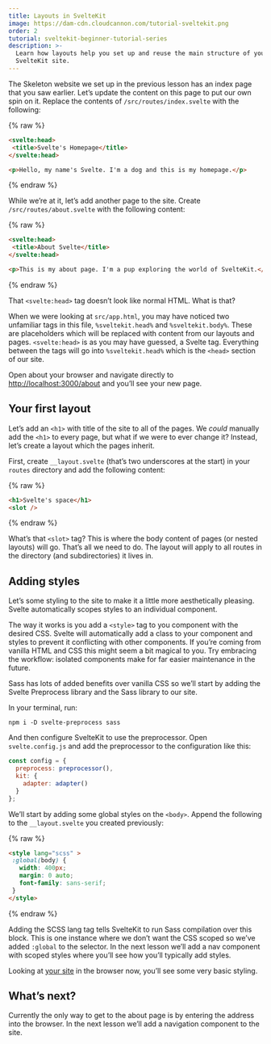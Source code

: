 ```yaml
---
title: Layouts in SvelteKit
image: https://dam-cdn.cloudcannon.com/tutorial-sveltekit.png
order: 2
tutorial: sveltekit-beginner-tutorial-series
description: >-
  Learn how layouts help you set up and reuse the main structure of your
  SvelteKit site. 
---
```


The Skeleton website we set up in the previous lesson has an index page that you saw earlier. Let’s update the content on this page to put our own spin on it. Replace the contents of `/src/routes/index.svelte` with the following:

{% raw %}
 ```html
<svelte:head>
  <title>Svelte's Homepage</title>
</svelte:head>

<p>Hello, my name's Svelte. I'm a dog and this is my homepage.</p>
```
{% endraw %}

While we’re at it, let’s add another page to the site. Create `/src/routes/about.svelte` with the following content:

{% raw %}
 ```html
<svelte:head>
  <title>About Svelte</title>
</svelte:head>

<p>This is my about page. I'm a pup exploring the world of SvelteKit.</p>
```
{% endraw %}

That `<svelte:head>` tag doesn’t look like normal HTML. What is that?

When we were looking at `src/app.html`, you may have noticed two unfamiliar tags in this file, `%sveltekit.head%` and `%sveltekit.body%`. These are placeholders which will be replaced with content from our layouts and pages. `<svelte:head>` is as you may have guessed, a Svelte tag. Everything between the tags will go into `%sveltekit.head%` which is the `<head>` section of our site.

Open about your browser and navigate directly to [http://localhost:3000/about](http://localhost:3000/about) and you’ll see your new page.

## Your first layout

Let’s add an `<h1>` with title of the site to all of the pages. We *could* manually add the `<h1>` to every page, but what if we were to ever change it? Instead, let’s create a layout which the pages inherit.

First, create `__layout.svelte` (that’s two underscores at the start) in your `routes` directory and add the following content:

{% raw %}
 ```html
<h1>Svelte's space</h1>
<slot />
```
{% endraw %}

What’s that `<slot>` tag? This is where the body content of pages (or nested layouts) will go. That’s all we need to do. The layout will apply to all routes in the directory (and subdirectories) it lives in.

## **Adding styles**

Let’s some styling to the site to make it a little more aesthetically pleasing. Svelte automatically scopes styles to an individual component.

The way it works is you add a `<style>` tag to you component with the desired CSS. Svelte will automatically add a class to your component and styles to prevent it conflicting with other components. If you’re coming from vanilla HTML and CSS this might seem a bit magical to you. Try embracing the workflow: isolated components make for far easier maintenance in the future.

Sass has lots of added benefits over vanilla CSS so we’ll start by adding the Svelte Preprocess library and the Sass library to our site.

In your terminal, run:

```shell
npm i -D svelte-preprocess sass 
```

And then configure SvelteKit to use the preprocessor. Open `svelte.config.js` and add the preprocessor to the configuration like this:

```javascript
const config = {
  preprocess: preprocessor(),
  kit: {
    adapter: adapter()
  }
};
```

We’ll start by adding some global styles on the `<body>`. Append the following to the `__layout.svelte` you created previously:

{% raw %}
 ```html
<style lang="scss" >
  :global(body) {
    width: 400px;
    margin: 0 auto;
    font-family: sans-serif;
  }
</style>
```
{% endraw %}

Adding the SCSS lang tag tells SvelteKit to run Sass compilation over this block. This is one instance where we don’t want the CSS scoped so we’ve added `:global` to the selector. In the next lesson we’ll add a nav component with scoped styles where you’ll see how you’ll typically add styles.

Looking at [your site](http://localhost:3000) in the browser now, you’ll see some very basic styling.

## What’s next?

Currently the only way to get to the about page is by entering the address into the browser. In the next lesson we’ll add a navigation component to the site.

